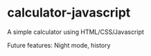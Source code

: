 # calculator-javascript
A simple calculator using HTML/CSS/Javascript

Future features: Night mode, history
